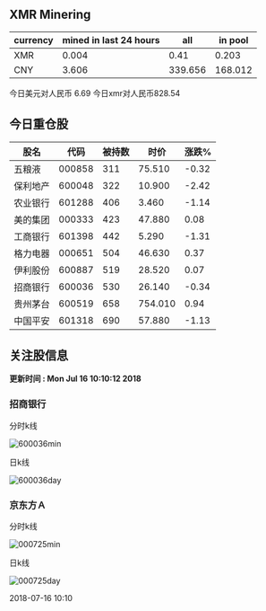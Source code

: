 ## XMR Minering

|currency|mined in last 24 hours|all|in pool|
|---|---|---|---|
|XMR|0.004|0.41|0.203|
|CNY|3.606|339.656|168.012|

今日美元对人民币 6.69	今日xmr对人民币828.54


## 今日重仓股 

|股名|代码|被持数|时价|涨跌%|
|---|---|---|---|---|
|五粮液|000858|311|75.510|-0.32|
|保利地产|600048|322|10.900|-2.42|
|农业银行|601288|406|3.460|-1.14|
|美的集团|000333|423|47.880|0.08|
|工商银行|601398|442|5.290|-1.31|
|格力电器|000651|504|46.630|0.37|
|伊利股份|600887|519|28.520|0.07|
|招商银行|600036|530|26.140|-0.34|
|贵州茅台|600519|658|754.010|0.94|
|中国平安|601318|690|57.880|-1.13|

## 关注股信息
**更新时间 : Mon Jul 16 10:10:12 2018**
### 招商银行 
分时k线

![600036min](http://image.sinajs.cn/newchart/min/n/sh600036.gif)

日k线

![600036day](http://image.sinajs.cn/newchart/daily/n/sh600036.gif)

### 京东方Ａ 
分时k线

![000725min](http://image.sinajs.cn/newchart/min/n/sz000725.gif)

日k线

![000725day](http://image.sinajs.cn/newchart/daily/n/sz000725.gif)

2018-07-16 10:10